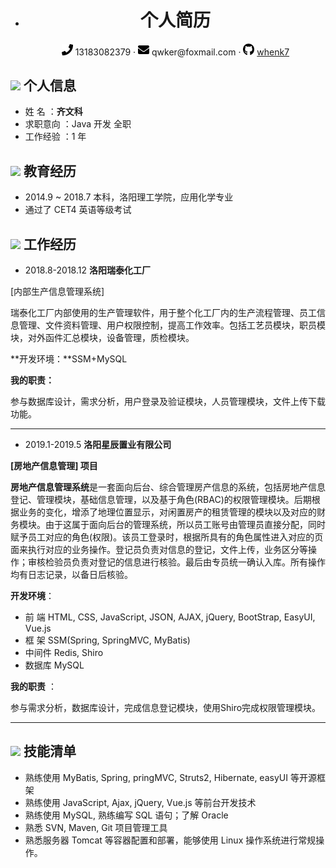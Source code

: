 -  <center>
       <h1>个人简历</h1>
       <div>
           <span>
               <img src="assets/phone-solid.svg" width="18px">
               13183082379
           </span>
           ·
           <span>
               <img src="assets/envelope-solid.svg" width="18px">
               qwker@foxmail.com
           </span>
           ·
           <span>
               <img src="assets/github-brands.svg" width="18px">
               <a href="https://github.com/whenk7">whenk7</a>
           </span>
          </div>
        </center>

  ## <img src="C:/Users/wen/Desktop/Markdown-Resume/assets/info-circle-solid.svg" width="30px"> 个人信息

  - 姓	名 ：**齐文科**
  - 求职意向 ：Java 开发	全职
  - 工作经验 ：1 年

  ## <img src="C:/Users/wen/Desktop/Markdown-Resume/assets/graduation-cap-solid.svg" width="30px"> 教育经历

  - 2014.9 ~ 2018.7	本科，洛阳理工学院，应用化学专业
  - 通过了 CET4 英语等级考试

  ## <img src="C:/Users/wen/Desktop/Markdown-Resume/assets/briefcase-solid.svg" width="30px"> 工作经历

  - 2018.8-2018.12  **洛阳瑞泰化工厂**

  [内部生产信息管理系统]

  ​	瑞泰化工厂内部使用的生产管理软件，用于整个化工厂内的生产流程管理、员工信息管理、文件资料管理、用户权限控制，提高工作效率。包括工艺员模块，职员模块，对外函件汇总模块，设备管理，质检模块。

  **开发环境：**SSM+MySQL

  **我的职责：**

  参与数据库设计，需求分析，用户登录及验证模块，人员管理模块，文件上传下载功能。

  ------

  

  - 2019.1-2019.5  **洛阳星辰置业有限公司**

  **[房地产信息管理] 项目**

  ​	**房地产信息管理系统**是一套面向后台、综合管理房产信息的系统，包括房地产信息登记、管理模块，基础信息管理，以及基于角色(RBAC)的权限管理模块。后期根据业务的变化，增添了地理位置显示，对闲置房产的租赁管理的模块以及对应的财务模块。由于这属于面向后台的管理系统，所以员工账号由管理员直接分配，同时赋予员工对应的角色(权限)。该员工登录时，根据所具有的角色属性进入对应的页面来执行对应的业务操作。登记员负责对信息的登记，文件上传，业务区分等操作；审核检验员负责对登记的信息进行核验。最后由专员统一确认入库。所有操作均有日志记录，以备日后核验。

  **开发环境**：  

  - 前    端  HTML, CSS, JavaScript, JSON, AJAX, jQuery, BootStrap, EasyUI, Vue.js 
  - 框    架 SSM(Spring, SpringMVC, MyBatis)
  - 中间件 Redis, Shiro
  - 数据库 MySQL

  **我的职责** ：

  ​	参与需求分析，数据库设计，完成信息登记模块，使用Shiro完成权限管理模块。

  ------

  

  ## <img src="C:/Users/wen/Desktop/Markdown-Resume/assets/tools-solid.svg" width="30px"> 技能清单

  - 熟练使用 MyBatis, Spring, pringMVC, Struts2, Hibernate, easyUI 等开源框架
  - 熟练使用 JavaScript, Ajax, jQuery, Vue.js 等前台开发技术
  - 熟练使用 MySQL, 熟练编写 SQL 语句；了解 Oracle
  - 熟悉 SVN, Maven, Git 项目管理工具
  - 熟悉服务器 Tomcat 等容器配置和部署，能够使用 Linux 操作系统进行常规操作。
